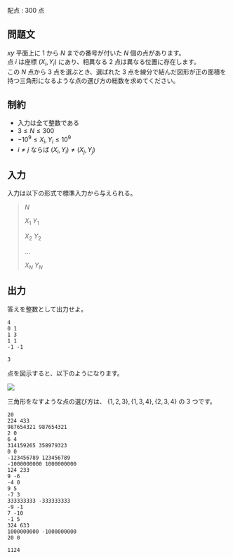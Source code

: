 配点 : $300$ 点

## 問題文

$xy$ 平面上に $1$ から $N$ までの番号が付いた $N$ 個の点があります。<br>
点 $i$ は座標 $(X_i,Y_i)$ にあり、相異なる $2$ 点は異なる位置に存在します。<br>
この $N$ 点から $3$ 点を選ぶとき、選ばれた $3$ 点を線分で結んだ図形が正の面積を持つ三角形になるような点の選び方の総数を求めてください。  

## 制約

- 入力は全て整数である
- $3 \le N \le 300$
- $-10^9 \le X_i,Y_i \le 10^9$
- $i \neq j$ ならば $(X_i,Y_i) \neq (X_j,Y_j)$

## 入力

入力は以下の形式で標準入力から与えられる。

> $N$
> 
> $X_1$ $Y_1$
> 
> $X_2$ $Y_2$
> 
> $\dots$
> 
> $X_N$ $Y_N$

## 出力

答えを整数として出力せよ。

```input1
4
0 1
1 3
1 1
-1 -1
```

```output1
3
```

点を図示すると、以下のようになります。

![](https://img.atcoder.jp/ghi/11f8cb446cb2872c9a712c59195a1268.png)

三角形をなすような点の選び方は、 $\{1,2,3\},\{1,3,4\},\{2,3,4\}$ の $3$ つです。

```input2
20
224 433
987654321 987654321
2 0
6 4
314159265 358979323
0 0
-123456789 123456789
-1000000000 1000000000
124 233
9 -6
-4 0
9 5
-7 3
333333333 -333333333
-9 -1
7 -10
-1 5
324 633
1000000000 -1000000000
20 0
```

```output2
1124
```